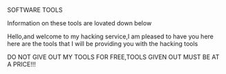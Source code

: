 
</head>
<body>

<p>SOFTWARE TOOLS

<p>Information on these tools are lovated down below


<p>Hello,and welcome to my hacking service,I am pleased to have you here here are the tools that I will be providing you with the hacking tools

<p>DO NOT GIVE OUT MY TOOLS FOR FREE,TOOLS GIVEN OUT MUST BE AT A PRICE!!!






</body>

